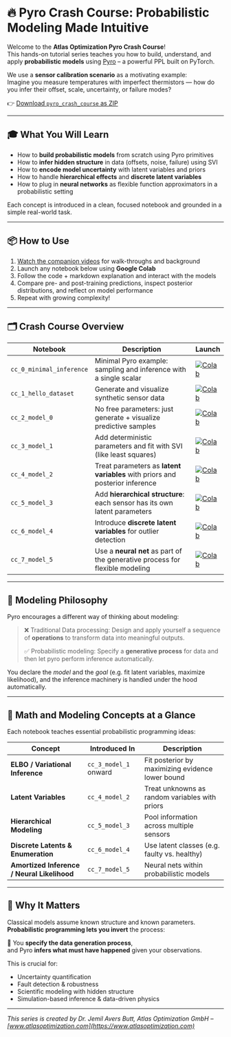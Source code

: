 # 🔥 Pyro Crash Course: Probabilistic Modeling Made Intuitive

Welcome to the **Atlas Optimization Pyro Crash Course**!  
This hands-on tutorial series teaches you how to build, understand, and apply **probabilistic models** using [Pyro](https://pyro.ai) – a powerful PPL built on PyTorch.

We use a **sensor calibration scenario** as a motivating example:  
Imagine you measure temperatures with imperfect thermistors — how do you infer their offset, scale, uncertainty, or failure modes?

👉 [Download `pyro_crash_course` as ZIP](https://download-directory.github.io/?url=https://github.com/atlasoptimization/tutorials/tree/master/pyro/pyro_crash_course)


---

## 🎓 What You Will Learn

- How to **build probabilistic models** from scratch using Pyro primitives  
- How to **infer hidden structure** in data (offsets, noise, failure) using SVI  
- How to **encode model uncertainty** with latent variables and priors  
- How to handle **hierarchical effects** and **discrete latent variables**  
- How to plug in **neural networks** as flexible function approximators in a probabilistic setting

Each concept is introduced in a clean, focused notebook and grounded in a simple real-world task.

---

## 📦 How to Use

1. [Watch the companion videos](https://youtube.com) for walk-throughs and background
2. Launch any notebook below using **Google Colab**  
3. Follow the code + markdown explanation and interact with the models  
4. Compare pre- and post-training predictions, inspect posterior distributions, and reflect on model performance
5. Repeat with growing complexity!

---

## 🗂️ Crash Course Overview

| Notebook | Description | Launch |
|----------|-------------|--------|
| `cc_0_minimal_inference` | Minimal Pyro example: sampling and inference with a single scalar | [![Colab](https://colab.research.google.com/assets/colab-badge.svg)](https://colab.research.google.com/github/atlasoptimization/tutorials/blob/master/pyro/pyro_crash_course/pyro_cc_0_minimal_inference.ipynb) |
| `cc_1_hello_dataset` | Generate and visualize synthetic sensor data | [![Colab](https://colab.research.google.com/assets/colab-badge.svg)](https://colab.research.google.com/github/atlasoptimization/tutorials/blob/master/pyro/pyro_crash_course/pyro_cc_1_hello_dataset.ipynb) |
| `cc_2_model_0` | No free parameters: just generate + visualize predictive samples | [![Colab](https://colab.research.google.com/assets/colab-badge.svg)](https://colab.research.google.com/github/atlasoptimization/tutorials/blob/master/pyro/pyro_crash_course/pyro_cc_2_model_0.ipynb) |
| `cc_3_model_1` | Add deterministic parameters and fit with SVI (like least squares) | [![Colab](https://colab.research.google.com/assets/colab-badge.svg)](https://colab.research.google.com/github/atlasoptimization/tutorials/blob/master/pyro/pyro_crash_course/pyro_cc_3_model_1.ipynb) |
| `cc_4_model_2` | Treat parameters as **latent variables** with priors and posterior inference | [![Colab](https://colab.research.google.com/assets/colab-badge.svg)](https://colab.research.google.com/github/atlasoptimization/tutorials/blob/master/pyro/pyro_crash_course/pyro_cc_4_model_2.ipynb) |
| `cc_5_model_3` | Add **hierarchical structure**: each sensor has its own latent parameters | [![Colab](https://colab.research.google.com/assets/colab-badge.svg)](https://colab.research.google.com/github/atlasoptimization/tutorials/blob/master/pyro/pyro_crash_course/pyro_cc_5_model_3.ipynb) |
| `cc_6_model_4` | Introduce **discrete latent variables** for outlier detection | [![Colab](https://colab.research.google.com/assets/colab-badge.svg)](https://colab.research.google.com/github/atlasoptimization/tutorials/blob/master/pyro/pyro_crash_course/pyro_cc_6_model_4.ipynb) |
| `cc_7_model_5` | Use a **neural net** as part of the generative process for flexible modeling | [![Colab](https://colab.research.google.com/assets/colab-badge.svg)](https://colab.research.google.com/github/atlasoptimization/tutorials/blob/master/pyro/pyro_crash_course/pyro_cc_7_model_5.ipynb) |

---

## 🧭 Modeling Philosophy

Pyro encourages a different way of thinking about modeling:

> ❌ Traditional Data processing: Design and apply yourself a sequence of **operations** to transform data into meaningful outputs.
>
> ✅ Probabilistic modeling: Specify a **generative process** for data and then let pyro perform inference automatically.

You declare the *model* and the *goal* (e.g. fit latent variables, maximize likelihood), and the inference machinery is handled under the hood automatically.



---

## 🧠 Math and Modeling Concepts at a Glance

Each notebook teaches essential probabilistic programming ideas:

| Concept | Introduced In | Description |
|--------|----------------|-------------|
| **ELBO / Variational Inference** | `cc_3_model_1` onward | Fit posterior by maximizing evidence lower bound |
| **Latent Variables** | `cc_4_model_2` | Treat unknowns as random variables with priors |
| **Hierarchical Modeling** | `cc_5_model_3` | Pool information across multiple sensors |
| **Discrete Latents & Enumeration** | `cc_6_model_4` | Use latent classes (e.g. faulty vs. healthy) |
| **Amortized Inference / Neural Likelihood** | `cc_7_model_5` | Neural nets within probabilistic models |

---

## 🔎 Why It Matters

Classical models assume known structure and known parameters.  
**Probabilistic programming lets you invert** the process:  

📌 You **specify the data generation process**,  
and Pyro **infers what must have happened** given your observations.

This is crucial for:

- Uncertainty quantification  
- Fault detection & robustness  
- Scientific modeling with hidden structure  
- Simulation-based inference & data-driven physics

---

*This series is created by Dr. Jemil Avers Butt, Atlas Optimization GmbH – [www.atlasoptimization.com](https://www.atlasoptimization.com)*





